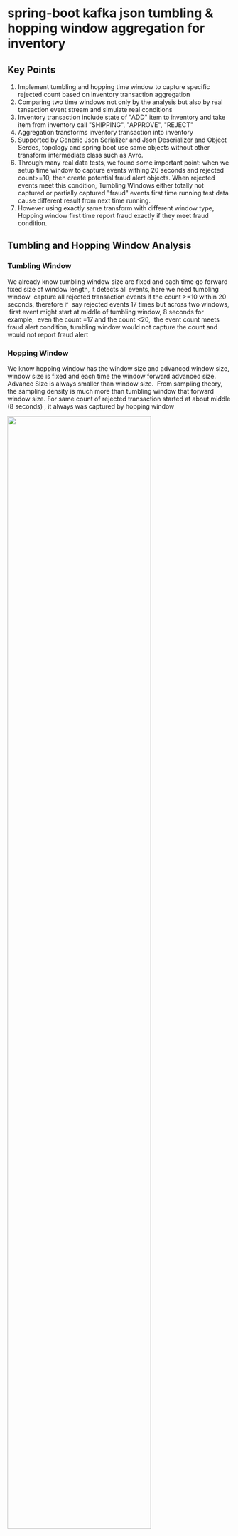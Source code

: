 # spring-boot kafka json tumbling & hopping window aggregation for inventory
## Key Points
  1. Implement tumbling and hopping time window to capture specific rejected count based on inventory transaction aggregation 
  2. Comparing two time windows not only by the analysis but also by real tansaction event stream and simulate real conditions 
  3. Inventory transaction include state of "ADD" item to inventory and take item from inventory call "SHIPPING", "APPROVE", 
     "REJECT"
  5. Aggregation transforms inventory transaction into inventory
  6. Supported by Generic Json Serializer and Json Deserializer and Object Serdes, topology and spring boot use same objects 
     without other transform intermediate class such as Avro.
  7. Through many real data tests, we found some important point: when we setup time window to capture events withing 20 
     seconds and rejected count>=10, then create potential fraud alert objects. When rejected events meet this condition, 
     Tumbling Windows either totally not captured or partially captured "fraud" events first time running test data cause 
     different result from next time running.
  8. However using exactly same transform with different window type, Hopping window first time report fraud exactly if they 
     meet fraud condition.
 
     
## Tumbling and Hopping Window Analysis
 
### Tumbling Window

   We already know tumbling window size are fixed and each time go forward fixed size of window length, it detects all events, here 
   we need tumbling window  capture all rejected transaction events if the count >=10 within 20 seconds, therefore if  say rejected 
   events 17 times but across two windows,  first event might start at middle of tumbling window, 8 seconds for example,  even the 
   count =17 and the count <20,  the event count meets fraud alert condition, tumbling window would not capture the count and would 
   not report fraud alert



### Hopping Window

  We know hopping window has the window size and advanced window size, window size is fixed and each time the window forward 
  advanced size. Advance Size is always smaller than window size.  From sampling theory, the sampling density is much more than 
  tumbling window that forward window size.
  For same count of rejected transaction started at about middle (8 seconds) , it always was captured by hopping window
  
  <img src="images/two-type-of-time-windows.png" width="80%" height="80%">

## Data Flow Chart
  
  <img src="images/work-flow-chart.png" width="80%" height="80%">
 
  
## System configuration and Settings 
## Project Structure
  We create one project container modules, one module contains hopping window kstream processor and another module is tumbling window
  processor. each modules are mostly same except the kstream processors. 
  Under main project directory (spring-boot-kafka-json-tumbling-hopping-window-aggregation-inventory), we have docker-compose.yml
  and restart.sh, run restart.sh to start docker-container 
  
  <img src="images/project-structure-two-modules.png" width="35%" height="35%">
  
    
  
  
## docker-compose.yml

   We need to enphase two points of docker-compose.yml, 
   1. We set KAFKA_ADVERTISED_LISTENERS: PLAINTEXT://localhost:9092, and expose 9092, in our code we alse use thus external same host
      as bootstrap-server because we find spring boot @Kafkalistener of consumer, not care boostrap-server configure, only point 
      localhost:9092, when I use localhost:29092, it issued "127.0.0.1:9092 Node -1, broker connection refused" error message
   2. We need set kafka network explicity name, here is "kafka_same_host_net", otherwise docker compose take current directory
      spring-boot-kafka-json-tumbling-hopping-window-aggregation-inventory-default as network name, when we start similiar docker-
      compose.yml in different diectory name, it complained spring-boot-kafka-json-tumbling-hopping-window-aggregation-inventory-
      default not found , refuse start 
   
            version: '3'
            services:
              zookeeper:
                image: confluentinc/cp-zookeeper:6.0.0
                hostname: zookeeper
                container_name: zookeeper
                ports:
                  - "32181:32181"
                environment:
                  ZOOKEEPER_CLIENT_PORT: 32181
                  ZOOKEEPER_TICK_TIME: 2000
                networks:
                  - kafka_network
              kafka:
                image: confluentinc/cp-enterprise-kafka:6.0.0
                hostname: kafka
                container_name: kafka
                depends_on:
                  - zookeeper
                ports:
                  - "29092:29092"
                  - "9092:9092"
                environment:
                  KAFKA_BROKER_ID: 1
                  KAFKA_ZOOKEEPER_CONNECT: 'zookeeper:32181'
                  KAFKA_LISTENER_SECURITY_PROTOCOL_MAP: PLAINTEXT:PLAINTEXT,PLAINTEXT_HOST:PLAINTEXT
                  KAFKA_ADVERTISED_LISTENERS: PLAINTEXT://localhost:9092,PLAINTEXT_HOST://localhost:29092
                  KAFKA_OFFSETS_TOPIC_REPLICATION_FACTOR: 1
                  KAFKA_GROUP_INITIAL_REBALANCE_DELAY_MS: 0
                  KAFKA_TRANSACTION_STATE_LOG_MIN_ISR: 1
                  KAFKA_TRANSACTION_STATE_LOG_REPLICATION_FACTOR: 1
                networks:
                  - kafka_network

            networks:
              kafka_network:
                name: kafka_same_host_net
                
### Confluent Zookeeper and Kafka Docker Container

  <img src="images/confluent-zookeeper-kafka-docker-container.png" width="80%" height="80%">
  
## Data Modeling
   
### InventoryTransaction class
    Two states need us pay attention. First state is TranscationRequestState, If add item to inventory call ADD and take away and 
    ship to customer, call SHIPPING, second InventoryTransactionState, when create a transaction, state is CREATE, when aggregator
    call "processTransaction" , if trnsaction is SHIPPING request state and inventory quantity is not enough, transaction will be 
    "REJECT" state
   
        @Data
        @NoArgsConstructor
        @AllArgsConstructor
        @Builder
        @ToString
        public class InventoryTransaction {

            private Long itemId;
            private String itemName;
            private Long quantity;
            private BigDecimal price = BigDecimal.ZERO;
            private Integer count;

            @JsonFormat(shape = JsonFormat.Shape.STRING,
                        pattern = "dd-MM-yyyy hh:mm:ss")
            public Date time;
            @Builder.Default
            public InventoryTransactionState state = InventoryTransactionState.CREATED;

            public TransactionRequestState transactionRequest;

            public static enum InventoryTransactionState {
                CREATED, APPROVED, REJECTED
            }
            public static enum TransactionRequestState {
                ADD,SHIPPING
            }
        }
    
### Inventory class
   
  In inventory method processTransaction(), it sets current transaction to lastTransaction, and then check if transaction 
  request state is SHIPPING and the quantity > inventory balance quantity then set the inventoryTransactionState as "REJECT"
  if the quantity <= inventory quantity, then inventory quantity minus transaction quantity. if request state is ADD, add anyway
  
  
          @Data
          @AllArgsConstructor
          @Builder
          @ToString
          public class Inventory {

              private Long itemId;
              private String itemName;
              private Long quantity;
              private BigDecimal price = BigDecimal.ZERO;

              @JsonFormat(shape = JsonFormat.Shape.STRING,
                      pattern = "dd-MM-yyyy hh:mm:ss")
              private Date lastUpdate;
              private InventoryTransaction latestTransaction;

              public Inventory() {
                  this.itemId=0l;
                  this.itemName="";
                  this.quantity=0L;
                  this.price = BigDecimal.ZERO;
                  this.latestTransaction=null;

              }
              public Inventory processTransaction(InventoryTransaction inventoryTransaction) {

                   setInventory(inventoryTransaction);

                  if (inventoryTransaction.transactionRequest==InventoryTransaction.TransactionRequestState.SHIPPING) {
                      // shipping item from inventory
                      if (this.quantity < inventoryTransaction.getQuantity()) {
                          this.latestTransaction.setState(InventoryTransaction.InventoryTransactionState.REJECTED);
                      } else {
                          this.latestTransaction.setState(InventoryTransaction.InventoryTransactionState.APPROVED);
                          this.quantity-= inventoryTransaction.getQuantity()==null ? 0:inventoryTransaction.getQuantity();
                      }
                  } else if (inventoryTransaction.transactionRequest==InventoryTransaction.TransactionRequestState.ADD){
                      // add item to inventory
                      this.quantity+=inventoryTransaction.getQuantity()==null ? 0:inventoryTransaction.getQuantity();
                      this.latestTransaction.setState(InventoryTransaction.InventoryTransactionState.APPROVED);
                  }
                  return this;
              }
              public void setInventory(InventoryTransaction transaction) {
                  this.itemId= transaction.getItemId();
                  this.itemName = transaction.getItemName();
                  this.price = transaction.getPrice();
                  this.lastUpdate=transaction.getTime();
                  this.latestTransaction = transaction;
              }
          }
          
### Potential Fraud Alert Class
        @Data
        @NoArgsConstructor
        @AllArgsConstructor
        public class PotentialFraudAlert {
            private Long itemId;
            private Long rejectedTransactionCount;
            private String message;
        }


## Detail Topology of Aggregation & Time Window 

  This part is core of this project. Basic logic is that consumed the transaction event stream, submitted the transaction to
  inventory, filter the rejected transactions and sink to rejected topic, applied time window, within 20 seconds, if rejected 
  transactions count>=10, create potential fraud alert objects and sink to fraud alert topic
  
  Following is detail topology flow
  
  <img src="images/topology-for-kstream-processor.png" width="90%" height="90%">
    
### Topology code as following 
  
### Inventory Hopping window kstream process  

            @EnableKafkaStreams
            @EnableKafka
            @Configuration
            @Slf4j
            public class InventoryHoppingWindowProcessor {

                @Bean
                @DependsOn(KafkaStreamsDefaultConfiguration.DEFAULT_STREAMS_CONFIG_BEAN_NAME)
                public KStream<Long, Inventory> kStream(StreamsBuilder streamsBuilder) {


                    KStream<Long, InventoryTransaction> inventoryTransactionKStream = 
                    streamsBuilder.stream(Constants.INVENTORY_TRANSACTIONS,
                            Consumed.with(Serdes.Long(), InventoryTransactionSerdes.serdes())
                                    .withTimestampExtractor(new TransactionTimeExtractor()));


                    KStream<Long, Inventory> inventoryKStream =
                            inventoryTransactionKStream.groupByKey()
                                    .aggregate(()->new Inventory(),
                                            (key, value, aggregate) -> {
                                                aggregate.processTransaction(value);
                                                return aggregate;
                                            },
                                            Materialized.with(Serdes.Long(), InventorySerdes.serdes())
                                    )
                                    .toStream();
    
                    inventoryKStream.to(Constants.INVENTORY, Produced.with(Serdes.Long(), InventorySerdes.serdes()));

                    KStream<Long, InventoryTransaction> rejectedTransactionStream = inventoryKStream
                            .mapValues((readOnlyKey,value)->value.getLatestTransaction())
                            .filter((kay,value)->value.state== InventoryTransaction.InventoryTransactionState.REJECTED);


                    rejectedTransactionStream
                            .to(Constants.REJECTED_TRANSACTIONS, Produced.with(Serdes.Long(), 
                            InventoryTransactionSerdes.serdes()));

                    Duration hoppingWindowSize = Duration.ofSeconds(20L);
                    Duration advanceWindowSize = Duration.ofSeconds(2L);
                    rejectedTransactionStream
                            .groupByKey()
                            .windowedBy(TimeWindows.of(hoppingWindowSize).advanceBy(advanceWindowSize).grace(Duration.ofSeconds(0)))
                            .count()
                            .suppress(untilWindowCloses(unbounded()))
                            .toStream()
                            .map((key,value)-> KeyValue.pair(key.key(),value))
                             .filter((key,value)->value>=10)
                            .peek(((key,value)->log.info("Peek Within 20 seconds and rejected times>=10 ,Hopping Window captured 
                            rejected inventory transactions as itemId {},  Count {}",key,value)))
                            .mapValues((key,value)->new PotentialFraudAlert(key,value,String.format("Hopping Window captured Potential 
                            Fraud Alerts as itemId %s Count %d",key,value)))
                            .to(Constants.POTENTIAL_FRAUD_ALERT,Produced.with(Serdes.Long(), PotentialFraudAlertSerdes.serdes()));
                    return inventoryKStream;
                }
            }
  
### Inventory Tumbling window kstream processor

   
   Ignore same parts as hopping window, only show time window code section as following 
   
   
   ...........
   
                 Duration tumblingWindowSize = Duration.ofSeconds(20L);
                rejectedTransactionStream
                        .groupByKey()
                        // tumbling window setting 20 second and grace means consider latency of system or network
                        .windowedBy(TimeWindows.of(tumblingWindowSize).grace(Duration.ofSeconds(0)))
                        .count()
                        .suppress(untilWindowCloses(unbounded()))
                        .toStream()
                        .map((key,value)-> KeyValue.pair(key.key(),value))
                        .filter((key,value)->value>=10)
                        .peek(((key,value)->log.info("Within 20 seconds and rejected times>=10 ,Tumbling Window captured rejected 
                        inventory transactions as itemId {},  Count {}",key,value)))
                        .mapValues((key,value)->new PotentialFraudAlert(key,value,String.format("Within 20 seconds and rejected 
                        times>=10, Tumbling Window captured rejected inventory transactions as itemId %s Count %d",key,value)))
                        .to(Constants.POTENTIAL_FRAUD_ALERT,Produced.with(Serdes.Long(), PotentialFraudAlertSerdes.serdes()));

              return inventoryKStream;
          }
  
## Inventory Transaction Service for Restful API

   We map inventoryTransactionDto to inventoryTransaction, here round 2 decimals of Double price wben convert Double to BigDecimal
   price. 
   
              @Service
              public class InventoryTransactionService {
                  public InventoryTransaction toInventoryTransaction(InventoryTransactionDto inventoryTransactionDto) {
                      InventoryTransaction.TransactionRequestState requestState;
                      if (inventoryTransactionDto.requestState.equalsIgnoreCase("ADD")) {
                          requestState = InventoryTransaction.TransactionRequestState.ADD;
                      } else if (inventoryTransactionDto.requestState.equalsIgnoreCase("SHIPPING")) {
                          requestState = InventoryTransaction.TransactionRequestState.SHIPPING;
                      } else {
                          throw new RuntimeException("must specify request state \"Add\" or \"SHOPPING\"");
                      }
                      if (inventoryTransactionDto.getPrice() == null) {
                          throw new RuntimeException("Price is required!");
                      }
                      if (inventoryTransactionDto.getQuantity() == null) {
                          throw new RuntimeException("Quantity is required!");
                      }
                      // keep two decimals only
                      BigDecimal price = new BigDecimal(inventoryTransactionDto.getPrice());
                      price = price.setScale(2, BigDecimal.ROUND_HALF_EVEN);
                      InventoryTransaction InventoryTransaction = 
                      com.kafka.inventory.time.window.aggregate.model.InventoryTransaction.builder()
                              .itemId(inventoryTransactionDto.getItemId())
                              .transactionRequest(requestState)
                              .price(price)
                              .quantity(Long.valueOf(inventoryTransactionDto.getQuantity()))
                              .itemName(inventoryTransactionDto.getItemName())
                              .time(new Date())
                              .build();
                      return InventoryTransaction;
                  }
              }
              
### InventoryTransactionDto 

          @Data
          @NoArgsConstructor
          @AllArgsConstructor
          @Builder
          public class InventoryTransactionDto {
              private Long itemId;
              private String itemName;
              private Long quantity;
              private Double price;
              public String requestState;
          }
          
### Simulating 105 rejected transcation service

            @Service
            public class TestTimeWindowService {

                public List<InventoryTransaction> testTumblingWindowFraud() {
                    int times = 105; ;   //   105 times rejected Transactions
                    BigDecimal price = new BigDecimal(239.99);
                    price = price.setScale(2, BigDecimal.ROUND_HALF_EVEN);
                    List<InventoryTransaction> list = new ArrayList<>();
                    for (int i = 0; i<times;i++) {
                        InventoryTransaction inventoryTransaction= InventoryTransaction.builder()
                                .itemId(10021L)
                                .count(i+1)
                                .price(price)
                                .transactionRequest(InventoryTransaction.TransactionRequestState.SHIPPING)
                                .quantity((long) (2000+Math.random()*1000))
                                .itemName("iWatch")
                                .time(new Date())
                                .build();
                        list.add( inventoryTransaction);
                    }
                    return list;
                }
            }
            
## Restful API and test data    

   Below important point is that before we send bunch of inventoryTransaction, we make 1 second sleep, simulate send 
   transaction once per second, means that we send more ten of transactions within 20 seconds , which expects to be captured by 
   20 second time window
   
                @RestController
                @RequestMapping("/inventory")
                @RequiredArgsConstructor
                public class TranscationController {

                    private final SendInventoryTransaction sendInventoryTransaction;
                    private final InventoryTransactionService inventoryTransactionService;
                    private final TestTimeWindowService testTimeWindowService;
                    
                    @PostMapping("/transaction")
                    public InventoryTransaction InventoryTransaction(@RequestBody InventoryTransactionDto  
                    inventoryTransactionDto) {
                        InventoryTransaction inventoryTransaction = 
                        inventoryTransactionService.toInventoryTransaction(inventoryTransactionDto);
                        sendInventoryTransaction.SendInventoryTransaction(inventoryTransaction);
                        return inventoryTransaction;
                    }

                    @PostMapping("/transactions")
                    public List<InventoryTransactionDto> InventoryTransaction(@RequestBody List<InventoryTransactionDto> 
                    inventoryTransactionDtos) {
                        inventoryTransactionDtos.forEach(inventoryTransactionDto -> {
                            try {
                                Thread.sleep(1000);
                            } catch (InterruptedException e) {
                            }
                            InventoryTransaction inventoryTransaction = 
                            inventoryTransactionService.toInventoryTransaction(inventoryTransactionDto);
                            sendInventoryTransaction.SendInventoryTransaction(inventoryTransaction);
                        });
                        return inventoryTransactionDtos;
                    }

                    @GetMapping("/potentialFraud")
                    public List<InventoryTransaction> potentialFraud() {
                        List<InventoryTransaction> inventoryTransactions = testTimeWindowService.testTumblingWindowFraud();
                        inventoryTransactions.forEach(inventoryTransaction -> {
                            try {
                                Thread.sleep(1000);
                            } catch (InterruptedException e) {}

                            sendInventoryTransaction.SendInventoryTransaction(inventoryTransaction);
                          });
                        return inventoryTransactions;
                    }
                }

### TestData.txt

   under main directory: spring-boot-kafka-json-tumbling-hopping-window-aggregation-inventory
   we have TestData.text, can run about Rest API in Postman. http://localhost:8097/inventory/dataProducer
   we call the simulating test to generate 105 rejected transaction, in http://localhost:8097/inventory/transactions
   we post to hopping window and tumbling window to do comparison tests
   
   
              Postman test data
                GET
                http://localhost:8097/inventory/dataProducer

                POST
                http://localhost:8097/inventory/transaction
                {
                    "itemId":100,
                    "itemName":"iWatch",
                    "price":250.0
                    "quantity":1200,
                    "requestState":"ADD"
                 }

                 POST
                       http://localhost:8097/inventory/transactions
                 Body

              [
                     {
                         "itemId":145,
                         "itemName":"iWatch",
                         "quantity":40,
                         "price":249.4,
                         "requestState":"ADD"
                      },
                     {
                        "itemId":145,
                         "itemName":"iWatch",
                         "price":240.0,
                         "quantity":200,
                         "requestState":"SHIPPING"
                      },
                      {
                         "itemId":145,
                         "itemName":"iWatch",
                         "price":240.0,
                         "quantity":45,
                         "requestState":"SHIPPING"
                     },
                       {
                         "itemId":145,
                         "itemName":"iWatch",
                         "price":240.0,
                         "quantity":40,
                         "requestState":"SHIPPING"
                       },
                        {
                         "itemId":145,
                         "itemName":"iWatch",
                         "price":240.0,
                         "quantity":50,
                         "requestState":"ADD"
                       },
                        {
                         "itemId":145,
                         "itemName":"iWatch",
                         "price":240.0,
                         "quantity":40,
                         "requestState":"SHIPPING"
                       },
                        {
                         "itemId":145,
                         "itemName":"iWatch",
                         "price":240.0,
                         "quantity":30,
                         "requestState":"SHIPPING"
                       },
                        {
                         "itemId":145,
                         "itemName":"iWatch",
                         "price":240.0,
                         "quantity":140,
                         "requestState":"SHIPPING"
                       },
                        {
                         "itemId":145,
                         "itemName":"iWatch",
                         "price":240.0,
                         "quantity":50,
                         "requestState":"SHIPPING"
                       },
                        {
                         "itemId":155,
                         "itemName":"iPhone14",
                         "price":1249.99,
                         "quantity":100,
                         "requestState":"SHIPPING"
                       },
                         {
                         "itemId":155,
                         "itemName":"iPhone14",
                         "price":1249.99,
                         "quantity":50,
                         "requestState":"SHIPPING"
                       }
                       ,
                         {
                         "itemId":155,
                         "itemName":"iPhone14",
                         "price":1249.99,
                         "quantity":102,
                         "requestState":"SHIPPING"
                       }
                       ,
                         {
                         "itemId":155,
                         "itemName":"iPhone14",
                         "price":1249.99,
                         "quantity":20,
                         "requestState":"SHIPPING"
                       },
                         {
                         "itemId":155,
                         "itemName":"iPhone14",
                         "price":1249.99,
                         "quantity":110,
                         "requestState":"SHIPPING"
                       },
                         {
                         "itemId":155,
                         "itemName":"iPhone14",
                         "price":1249.99,
                         "quantity":120,
                         "requestState":"SHIPPING"
                       },
                         {
                         "itemId":155,
                         "itemName":"iPhone14",
                         "price":1249.99,
                         "quantity":80,
                         "requestState":"SHIPPING"
                       },
                         {
                         "itemId":155,
                         "itemName":"iPhone14",
                         "price":1249.99,
                         "quantity":90,
                         "requestState":"SHIPPING"
                       },
                         {
                         "itemId":155,
                         "itemName":"iPhone14",
                         "price":1249.99,
                         "quantity":122,
                         "requestState":"SHIPPING"
                       },
                         {
                         "itemId":155,
                         "itemName":"iPhone14",
                         "price":1249.99,
                         "quantity":44,
                         "requestState":"SHIPPING"
                       }
                       ,
                         {
                         "itemId":155,
                         "itemName":"iPhone14",
                         "price":1249.99,
                         "quantity":55,
                         "requestState":"SHIPPING"
                       }
                   ]
                   
## Test Result:
  
### Tumbling Window missed or partially rejected transactions fraud alert when the count >=10  within 20 seconds

   Reproduce this case:
   Run InventoryTransactionTumblingWinApp --> post http://localhost:8097/inventory/transactions and copy below data tp body --> 
   waiting 20 seconds--> itemId 145 was rejected 12 times and itemId 155 was rejected 11 times --> but tumbling window missed 
   fraud alert completely as following 
   
   <img src="images/tumbling-window-miss-potential-fraud-alert.png" width="90%" height="90%">  
   
   Runing second time tumbling window captured item 159 and missed 149
   
   <img src="images/Tumbling-window-only-capture-159-not-149-rejects.png" width="90%" height="90%">
   
### Hopping Window correctly capture rejected transactions fraud alert at first time
  
   <img src="images/hopping-window-always-capture-10-more-rejects.png" width="90%" height="90%">  

   even I changed the itemIds, It captured changed itemids meet fraud alert condition
   
   <img src="images/chang-itemid-from-155-to-158-start-hopping-window.png" width="90%" height="90%">  
   
### You can test following URL to running 105 rejected transactions 
 GET
    http://localhost:8097/inventory/dataProducer
    
## Conclusion

  Through testing and analysis, hopping Window are much stable to capture particular events than tumbling window, this project
  provide USE CASE for Transaction Event real time stream tranform by time window based on the transaction aggregation, it may
  be applied to password check or bank fraud check etc as my wish



## Detail information as below link

  [spring-boot kafka json tumbling & hopping window aggregation for inventory/](https://johnzhang320.com/spring-boot-kafka-json-tumbling-and-hopping-window-aggregation-for-inventory/)
 
  
 ## My Kafka Related Links
 
  [spring-boot-kafka-json-stateful-aggregation/](https://johnzhang320.com/spring-boot-kafka-json-stateful-aggregation)
  
  [spring-boot kafka json stream/](https://johnzhang320.com/spring-boot-kafka-json-stream)
  
  [Spring boot connects to AWS EC2 Kafka docker container/](https://johnzhang320.com/kafka-aws-ec2-kafka-docker/)
  
  [Spring-boot kafka event driven/](https://johnzhang320.com/spring-boot-kafka-event-driven)
 
  [Spring-boot kafka stream sorted unique word count/](https://johnzhang320.com/sorted-unique-word-count/)
 
  
   

